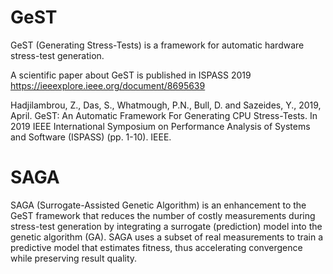 # GeST

GeST (Generating Stress-Tests) is a framework for automatic hardware stress-test generation.

A scientific paper about GeST is published in ISPASS 2019 https://ieeexplore.ieee.org/document/8695639 

Hadjilambrou, Z., Das, S., Whatmough, P.N., Bull, D. and Sazeides, Y., 2019, April. GeST: An Automatic Framework For Generating CPU Stress-Tests. In 2019 IEEE International Symposium on Performance Analysis of Systems and Software (ISPASS) (pp. 1-10). IEEE.


# SAGA

SAGA (Surrogate-Assisted Genetic Algorithm) is an enhancement to the GeST framework that reduces the number of costly measurements during stress-test generation by integrating a surrogate (prediction) model into the genetic algorithm (GA). SAGA uses a subset of real measurements to train a predictive model that estimates fitness, thus accelerating convergence while preserving result quality.
